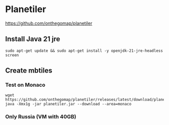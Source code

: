 # Planetiler
https://github.com/onthegomap/planetiler

## Install Java 21 jre
```
sudo apt-get update && sudo apt-get install -y openjdk-21-jre-headless screen
```

## Create mbtiles

### Test on Monaco
```
wget https://github.com/onthegomap/planetiler/releases/latest/download/planetiler.jar
java -Xmx1g -jar planetiler.jar --download --area=monaco
```


### Only Russia (VM with 40GB)
```
```
